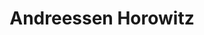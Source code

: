 ---
layout: firm_page
title: "Andreessen Horowitz"
id: "a16z.com"
permalink: "/andreessenhorowitza16z.com/"
website: "https://a16z.com"
offices: "Menlo Park (United States)"
investment_stages: "Seed, Series A, Series B, Series C"
portfolio_companies: ""
portfolio_link: "https://a16z.com/portfolio/"
investment_markets: "AI, Bio + Health, Consumer, Crypto, Enterprise, Fintech, Games, Infrastructure"
founded_year: "2009"
description: "Andreessen Horowitz (a16z) is a venture capital firm with $45B in committed capital, founded by Marc Andreessen and Ben Horowitz. A16z invests in technology startups and entrepreneurs across multiple stages and various industries. They are stage agnostic and invest in companies building the future through technology."
linkedin: "https://www.linkedin.com/company/a16z/"
twitter: "https://twitter.com/a16z"
instagram: "https://www.instagram.com/a16z/"
team_page: "https://a16z.com/team/"
investor_type: "Venture Capital"
crunchbase: ""
pitchbook: ""

# SEO Optimization
meta_title: "Andreessen Horowitz - VC Firm - projectstartups.com"
meta_description: "Andreessen Horowitz, Andreessen Horowitz (a16z) is a venture capital firm with $45B in committed capital, founded by Marc Andreessen and Ben Horowitz. A16z invests in tech..."
meta_keywords: "Andreessen Horowitz, AI, Bio + Health, Consumer, Crypto, Enterprise, Fintech, Games, Infrastructure, VC firm, venture capital, startup investor, projectstartups.com"
canonical_url: "https://vc.projectstartups.com/andreessenhorowitza16z.com/"
---